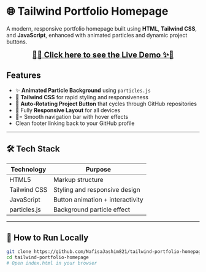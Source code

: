 # 🌐 Tailwind Portfolio Homepage

A modern, responsive portfolio homepage built using **HTML**, **Tailwind CSS**, and **JavaScript**, enhanced with animated particles and dynamic project buttons.

<p align="center">
  <a href="https://nafisajashim821.github.io/tailwind-portfolio-homepage/" target="_blank">
    <strong style="font-size: 20px;">🚀✨ Click here to see the Live Demo ✨🚀</strong>
  </a>
</p>


##  Features

- ✨ **Animated Particle Background** using `particles.js`
- 🎯 **Tailwind CSS** for rapid styling and responsiveness
- 🔁 **Auto-Rotating Project Button** that cycles through GitHub repositories
- 📱 Fully **Responsive Layout** for all devices
- 🧭= Smooth navigation bar with hover effects
-  Clean footer linking back to your GitHub profile

---

## 🛠️ Tech Stack

| Technology  | Purpose                         |
|-------------|----------------------------------|
| HTML5       | Markup structure                |
| Tailwind CSS| Styling and responsive design   |
| JavaScript  | Button animation + interactivity |
| particles.js| Background particle effect      |

---

## 🧪 How to Run Locally

```bash
git clone https://github.com/NafisaJashim821/tailwind-portfolio-homepage.git
cd tailwind-portfolio-homepage
# Open index.html in your browser
